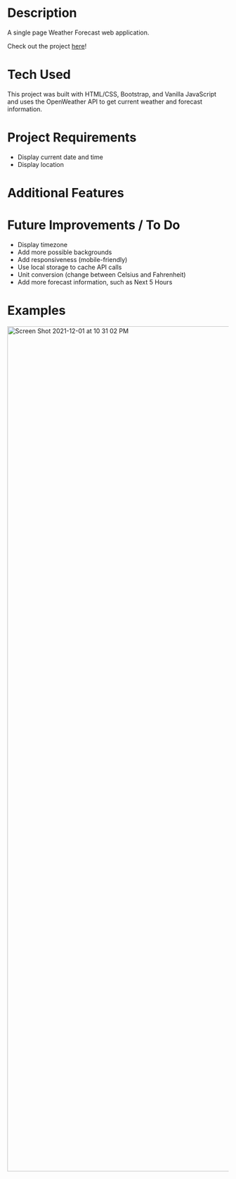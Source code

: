 # Description

A single page Weather Forecast web application.

Check out the project [here](https://modest-sammet-e184ff.netlify.app)!

# Tech Used

This project was built with HTML/CSS, Bootstrap, and Vanilla JavaScript and uses the OpenWeather API to get current weather and forecast information. 

# Project Requirements
* Display current date and time 
* Display location

# Additional Features 

# Future Improvements / To Do
* Display timezone 
* Add more possible backgrounds
* Add responsiveness (mobile-friendly)
* Use local storage to cache API calls 
* Unit conversion (change between Celsius and Fahrenheit)
* Add more forecast information, such as Next 5 Hours  

# Examples

<img width="1920" alt="Screen Shot 2021-12-01 at 10 31 02 PM" src="https://user-images.githubusercontent.com/29237731/144353068-4815f550-323a-44e5-89ce-c2b6f93a482c.png">
